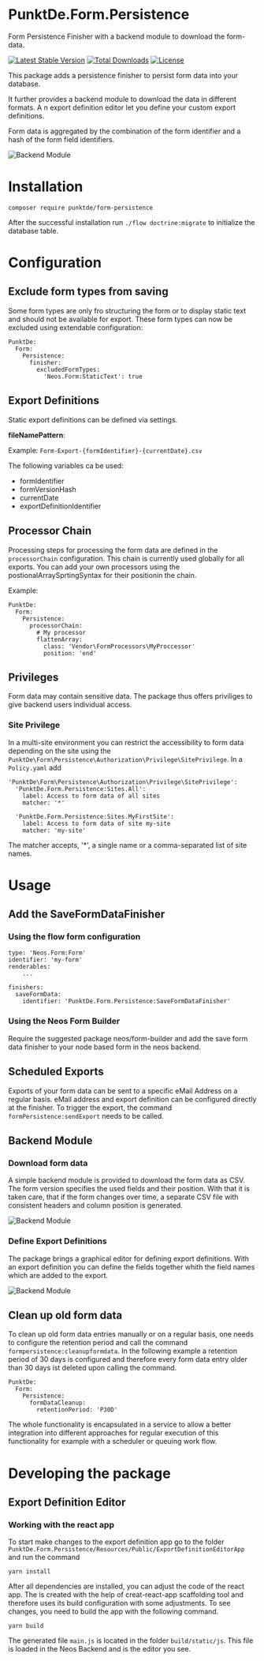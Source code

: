 # PunktDe.Form.Persistence

Form Persistence Finisher with a backend module to download the form-data.

[![Latest Stable Version](https://poser.pugx.org/punktDe/form-persistence/v/stable)](https://packagist.org/packages/punktDe/form-persistence) [![Total Downloads](https://poser.pugx.org/punktDe/form-persistence/downloads)](https://packagist.org/packages/punktDe/form-persistence) [![License](https://poser.pugx.org/punktDe/form-persistence/license)](https://packagist.org/packages/punktDe/form-persistence)

This package adds a persistence finisher to persist form data into your database. 

It further provides a backend module to download the data in different formats. A n export definition editor let you define your custom export definitions.

Form data is aggregated by the combination of the form identifier and a hash of the form field identifiers.

![Backend Module](Documentation/BackendModule.png)

# Installation
```
composer require punktde/form-persistence
```

After the successful installation run `./flow doctrine:migrate` to initialize the database table.

# Configuration

## Exclude form types from saving

Some form types are only fro structuring the form or to display static text and should not be available for export. These form types can now be excluded using extendable configuration:

	PunktDe:
	  Form:
	    Persistence:
	      finisher:
	        excludedFormTypes:
	          'Neos.Form:StaticText': true

## Export Definitions

Static export definitions can be defined via settings.

**fileNamePattern**: 

Example: `Form-Export-{formIdentifier}-{currentDate}.csv`

The following variables ca be used: 

* formIdentifier
* formVersionHash
* currentDate
* exportDefinitionIdentifier

## Processor Chain

Processing steps for processing the form data are defined in the `processorChain` configuration. This chain is currently used globally for all exports. You can add your own processors using the postionalArraySprtingSyntax for their positionin the chain.

Example: 

	PunktDe:
	  Form:
	    Persistence:
	      processorChain:
	        # My processor
	        flattenArray:
	          class: 'Vendor\FormProcessors\MyProccessor'
	          position: 'end'
	          

## Privileges

Form data may contain sensitive data. The package thus offers priviliges to give backend users individual access. 

### Site Privilege

In a multi-site environment you can restrict the accessibility to form data depending on the site using the `PunktDe\Form\Persistence\Authorization\Privilege\SitePrivilege`. In a `Policy.yaml` add 

	'PunktDe\Form\Persistence\Authorization\Privilege\SitePrivilege':
	  'PunktDe.Form.Persistence:Sites.All':
	    label: Access to form data of all sites
	    matcher: '*'
	    
	  'PunktDe.Form.Persistence:Sites.MyFirstSite':
  	    label: Access to form data of site my-site
	    matcher: 'my-site'

The matcher accepts, '*', a single name or a comma-separated list of site names.


# Usage
## Add the SaveFormDataFinisher
### Using the flow form configuration

```
type: 'Neos.Form:Form'
identifier: 'my-form'
renderables:
    ...

finishers:
  saveFormData:
    identifier: 'PunktDe.Form.Persistence:SaveFormDataFinisher'
```

### Using the Neos Form Builder
Require the suggested package neos/form-builder and add the save form data finisher to your node based form in the neos backend.

## Scheduled Exports

Exports of your form data can be sent to a specific eMail Address on a regular basis. eMail address and export definition can be configured directly at the finisher.
To trigger the export, the command `formPersistence:sendExport` needs to be called.

## Backend Module

### Download form data

A simple backend module is provided to download the form data as CSV. The form version specifies the used fields and their position. 
With that it is taken care, that if the form changes over time, a separate CSV file with consistent headers and column position is generated. 

![Backend Module](Documentation/BackendModule.png)

### Define Export Definitions

The package brings a graphical editor for defining export definitions. With an export definition you can define the fields together whith the field names which are added to the export.

![Backend Module](Documentation/ExportDefinitionEditor.png)

## Clean up old form data
To clean up old form data entries manually or on a regular basis, one needs to configure the retention period and call the command `formpersistence:cleanupformdata`. 
In the following example a retention period of 30 days is configured and therefore every form data entry older than 30 days ist deleted upon calling the command.

```
PunktDe:
  Form:
    Persistence:
      formDataCleanup:
        retentionPeriod: 'P30D'
```

The whole functionality is encapsulated in a service to allow a better integration into different approaches for regular execution of this functionality for example with a scheduler or queuing work flow.

# Developing the package

## Export Definition Editor

### Working with the react app

To start make changes to the export definition app go to the folder `PunktDe.Form.Persistence/Resources/Public/ExportDefinitionEditorApp`
and run the command

```
yarn install
```

After all dependencies are installed, you can adjust the code of the react app. 
The is created with the help of creat-react-app scaffolding tool and therefore uses its build configuration with some adjustments.
To see changes, you need to build the app with the following command.

```
yarn build
```

The generated file `main.js` is located in the folder `build/static/js`.
This file is loaded in the Neos Backend and is the editor you see.
